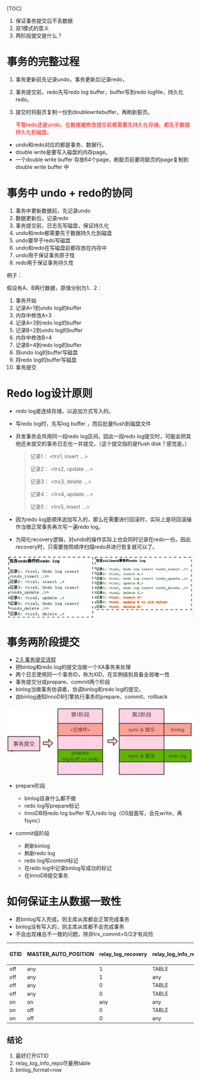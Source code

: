 [TOC] 

1. 保证事务提交后不丢数据
2. 双1模式的意义
3. 两阶段提交是什么？

 

# 事务的完整过程

1. 事务更新前先记录undo，事务更新后记录redo，
2. 事务提交前，redo先写redo log buffer，buffer写到redo logfile，持久化redo。
3. 提交时将脏页复制一份到doublewritebuffer，再刷新脏页。

   <font color=red>不管redo还是undo，在数据被修改提交前都需要先持久化存储。都先于数据持久化到磁盘。</font>

- undo和redo对应的都是事务、数据行。
- double write是要写入磁盘的内存page。
- 一个double write buffer     存放64个page，刷脏页前要将脏页的page复制到double write buffer     中

 

# 事务中 undo + redo的协同

1. 事务中更新数据前，先记录undo
2. 数据更新后，记录redo
3. 事务提交前，日志先写磁盘，保证持久化
4. undo和redo都需要先于数据持久化到磁盘
5. undo要早于redo写磁盘
6. undo和redo在写磁盘前都存放在内存中
7. undo用于保证事务原子性
8. redo用于保证事务持久性

 

例子：

假设有A、B两行数据，原值分别为1、2：

1. 事务开始
2. 记录A=1到undo log的buffer
3. 内存中修改A=3
4. 记录A=3到redo log的buffer
5. 记录B=2到undo log的buffer
6. 内存中修改B=4
7. 记录B=4到redo log的buffer
8. 将undo log的buffer写磁盘
9. 将redo log的buffer写磁盘
10. 事务提交

 

# Redo log设计原则

- redo log是连续存储，以追加方式写入的。

- 写redo log时，先写log buffer ，而后批量flush到磁盘文件

- 并发事务会共用同一段redo log区间，因此一段redo log提交时，可能会把其他还未提交的事务日志也一并提交。（这个提交指的是flush disk？感觉是。）

    > 记录1： <trx1, insert ...>
    >
    > 记录2： <trx2, update ...>
    >
    > 记录3： <trx3, delete ...>
    >
    > 记录4： <trx4, update ...>
    >
    > 记录5： <trx5, insert ...>

- 因为redo log是顺序追加写入的，那么在需要进行回滚时，实际上是将回滚操作当做正常事务再次写一遍redo log。



- 为简化recovery逻辑，对undo的操作实际上也会同时记录在redo一份。因此recovery时，只需要按照顺序扫描redo并进行恢复就可以了。

![ ](.pics/clip_image002-1598786133494.png)

 

 

# 事务两阶段提交

- [2.5 事务提交流程]()
- 把binlog和redo log的提交当做一个XA事务来处理
- 两个日志使用同一个事务ID，称为XID，在实例级别具备全局唯一性
- 事务提交分成prepare、commit两个阶段
- binlog当做事务协调者，协调binlog和redo log的提交。
- 由binlog通知InnoDB引擎执行事务的prepare、commit、rollback

 

 

![ ](.pics/clip_image003-1598786133494.png)

 

- prepare阶段

  - binlog自身什么都不做
  - redo log写prepare标记
  - InnoDB将redo log buffer 写入redo log（OS层面写，会先write，再fsync）

- commit级阶段

  - 刷新binlog
  - 刷新redo log
  - redo log写commit标记
  - 在redo log中记录binlog写成功的标记
  - 在InnoDB提交事务

 

 

# 如何保证主从数据一致性

- 若binlog写入完成，则主库从库都会正常完成事务
- binlog没有写入的，则主库从库都不会完成事务
- 不会出现褚总不一致的问题，除非trx_commit=0/2才有风险

| **GTID** | **MASTER_AUTO_POSITION** | **relay_log_recovery** | **relay_log_info_repository** | **Crash type** | **Recovery guaranteed** | **Relay log impact** |
| -------- | ------------------------ | ---------------------- | ----------------------------- | -------------- | ----------------------- | -------------------- |
| off      | any                      | 1                      | TABLE                         | Server         | Yes                     | lost                 |
| off      | any                      | 1                      | any                           | OS             | No                      | lost                 |
| off      | any                      | 0                      | TABLE                         | Server         | Yes                     | Remains              |
| off      | any                      | 0                      | TABLE                         | OS             | No                      | Remains              |
| on       | on                       | any                    | any                           | any            | Yes                     | lost                 |
| on       | off                      | 0                      | TABLE                         | Server         | Yes                     | Remains              |
| on       | off                      | 0                      | any                           | OS             | No                      | Remains              |

 

## 结论

1. 最好打开GTID
2. relay_log_info_repo尽量用table
3. binlog_format=row

 

 